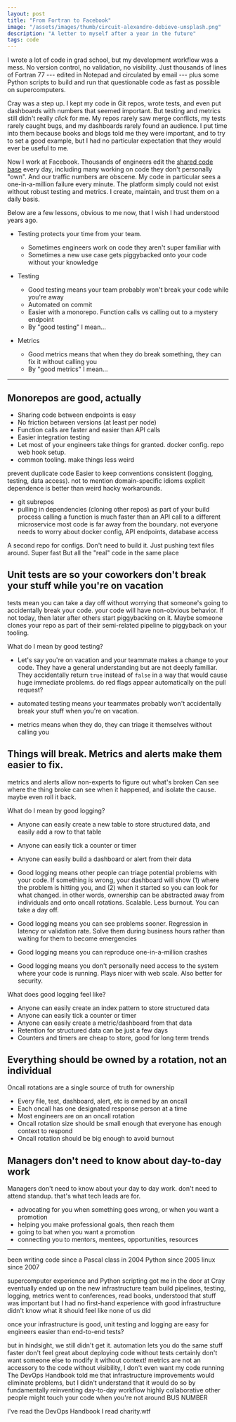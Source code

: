 ```yaml
---
layout: post
title: "From Fortran to Facebook"
image: "/assets/images/thumb/circuit-alexandre-debieve-unsplash.png"
description: "A letter to myself after a year in the future"
tags: code
---
```


I wrote a lot of code in grad school, but my development workflow was a mess.
No version control, no validation, no visibility.
Just thousands of lines of Fortran 77 --- edited in Notepad and circulated by email --- plus some Python scripts to build and run that questionable code as fast as possible on supercomputers.

Cray was a step up.
I kept my code in Git repos, wrote tests, and even put dashboards with numbers that seemed important.
But testing and metrics still didn't really *click* for me.
My repos rarely saw merge conflicts, my tests rarely caught bugs, and my dashboards rarely found an audience.
I put time into them because books and blogs told me they were important, and to try to set a good example, but I had no particular expectation that they would ever be useful to me.

Now I work at Facebook.
Thousands of engineers edit the [shared code base][fb_monorepo] every day, including many working on code they don't personally "own".
And our traffic numbers are obscene.
My code in particular sees a one-in-a-million failure every minute.
The platform simply could not exist without robust testing and metrics.
I create, maintain, and trust them on a daily basis.

[fb_monorepo]: https://engineering.fb.com/2014/01/07/core-data/scaling-mercurial-at-facebook/

Below are a few lessons, obvious to me now, that I wish I had understood years ago.



- Testing protects your time from your team.
  - Sometimes engineers work on code they aren't super familiar with
  - Sometimes a new use case gets piggybacked onto your code without your knowledge



- Testing
  - Good testing means your team probably won't break your code while you're away
  - Automated on commit
  - Easier with a monorepo. Function calls vs calling out to a mystery endpoint
  - By "good testing" I mean...

- Metrics
  - Good metrics means that when they do break something, they can fix it without calling you
  - By "good metrics" I mean...




---




## Monorepos are good, actually

- Sharing code between endpoints is easy
- No friction between versions (at least per node)
- Function calls are faster and easier than API calls
- Easier integration testing
- Let most of your engineers take things for granted. docker config. repo web hook setup.
- common tooling. make things less weird

prevent duplicate code
Easier to keep conventions consistent (logging, testing, data access). not to mention domain-specific idioms
explicit dependence is better than weird hacky workarounds.
- git subrepos
- pulling in dependencies (cloning other repos) as part of your build process
calling a function is much faster than an API call to a different microservice
most code is far away from the boundary. not everyone needs to worry about docker config, API endpoints, database access

A second repo for configs. Don't need to build it. Just pushing text files around. Super fast
But all the "real" code in the same place

## Unit tests are so your coworkers don't break your stuff while you're on vacation

tests mean you can take a day off without worrying that someone's going to accidentally break your code.
your code will have non-obvious behavior. If not today, then later after others start piggybacking on it. Maybe someone clones your repo as part of their semi-related pipeline to piggyback on your tooling.

What do I mean by good testing?
- Let's say you're on vacation and your teammate makes a change to your code. They have a general understanding but are not deeply familiar. They accidentally return `true` instead of `false` in a way that would cause huge immediate problems. do red flags appear automatically on the pull request?

- automated testing means your teammates probably won't accidentally break your stuff when you're on vacation.
- metrics means when they do, they can triage it themselves without calling you

## Things will break. Metrics and alerts make them easier to fix.

metrics and alerts allow non-experts to figure out what's broken
Can see where the thing broke
can see when it happened, and isolate the cause. maybe even roll it back.

What do I mean by good logging?
- Anyone can easily create a new table to store structured data, and easily add a row to that table
- Anyone can easily tick a counter or timer
- Anyone can easily build a dashboard or alert from their data

- Good logging means other people can triage potential problems with your code. If something is wrong, your dashboard will show (1) where the problem is hitting you, and (2) when it started so you can look for what changed. in other words, ownership can be abstracted away from individuals and onto oncall rotations. Scalable. Less burnout. You can take a day off.
- Good logging means you can see problems sooner. Regression in latency or validation rate. Solve them during business hours rather than waiting for them to become emergencies
- Good logging means you can reproduce one-in-a-million crashes
- Good logging means you don't personally need access to the system where your code is running. Plays nicer with web scale. Also better for security.

What does good logging feel like?
- Anyone can easily create an index pattern to store structured data
- Anyone can easily tick a counter or timer
- Anyone can easily create a metric/dashboard from that data
- Retention for structured data can be just a few days
- Counters and timers are cheap to store, good for long term trends

## Everything should be owned by a rotation, not an individual

Oncall rotations are a single source of truth for ownership
- Every file, test, dashboard, alert, etc is owned by an oncall
- Each oncall has one designated response person at a time
- Most engineers are on an oncall rotation
- Oncall rotation size should be small enough that everyone has enough context to respond
- Oncall rotation should be big enough to avoid burnout

## Managers don't need to know about day-to-day work

Managers don't need to know about your day to day work. don't need to attend standup. that's what tech leads are for.

- advocating for you when something goes wrong, or when you want a promotion
- helping you make professional goals, then reach them
- going to bat when you want a promotion
- connecting you to mentors, mentees, opportunities, resources

---

been writing code since a Pascal class in 2004
Python since 2005
linux since 2007

supercomputer experience and Python scripting got me in the door at Cray
eventually ended up on the new infrastructure team
build pipelines, testing, logging, metrics
went to conferences, read books, understood that stuff was important
but I had no first-hand experience with good infrastructure
didn't know what it should feel like
none of us did

[scrum]: https://www.scrum.org/resources/what-is-scrum
[stathis]: https://www.enterpriseai.news/2017/01/26/stathis-papaefstathiou-takes-rd-reins-cray/
[devops_days]: https://devopsdays.org/

once your infrastructure is good, unit testing and logging are easy for engineers
easier than end-to-end tests?

but in hindsight, we still didn't get it.
automation lets you do the same stuff faster
don't feel great about deploying code without tests
certainly don't want someone else to modify it without context!
metrics are not an accessory to the code
without visibility, I don't even want my code running
The DevOps Handbook told me that infrastructure improvements would eliminate problems, but I didn't understand that it would do so by fundamentally reinventing day-to-day workflow
highly collaborative
other people might touch your code when you're not around
BUS NUMBER

I've read the DevOps Handbook
I read charity.wtf
